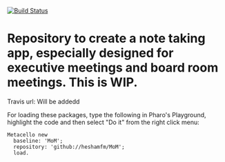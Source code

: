 [![Build Status](https://travis-ci.com/heshamfm/MoM.svg?branch=master)](https://travis-ci.org/github/heshamfm/MoM)
<br />

# Repository to create a note taking app, especially designed for executive meetings and board room meetings. This is WIP.

Travis url: Will be addedd 


For loading these packages, type the following in Pharo's Playground, highlight the code and then select "Do it" from the right click menu:
```
Metacello new
  baseline: 'MoM';
  repository: 'github://heshamfm/MoM';
  load.
```
